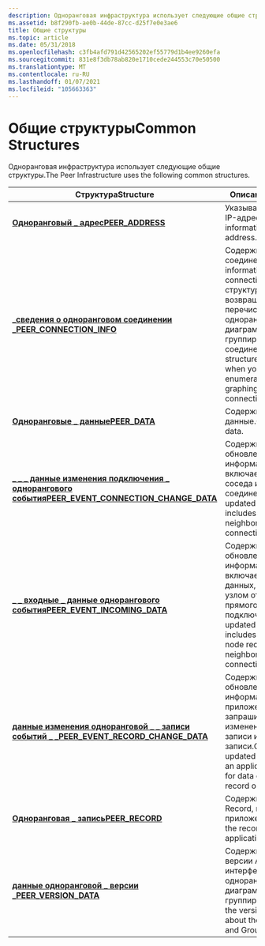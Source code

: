 ```yaml
---
description: Одноранговая инфраструктура использует следующие общие структуры.
ms.assetid: b8f290fb-ae0b-44de-87cc-d25f7e0e3ae6
title: Общие структуры
ms.topic: article
ms.date: 05/31/2018
ms.openlocfilehash: c3fb4afd791d42565202ef55779d1b4ee9260efa
ms.sourcegitcommit: 831e8f3db78ab820e1710cede244553c70e50500
ms.translationtype: MT
ms.contentlocale: ru-RU
ms.lasthandoff: 01/07/2021
ms.locfileid: "105663363"
---
```

# <a name="common-structures"></a><span data-ttu-id="86988-103">Общие структуры</span><span class="sxs-lookup"><span data-stu-id="86988-103">Common Structures</span></span>

<span data-ttu-id="86988-104">Одноранговая инфраструктура использует следующие общие структуры.</span><span class="sxs-lookup"><span data-stu-id="86988-104">The Peer Infrastructure uses the following common structures.</span></span>



| <span data-ttu-id="86988-105">Структура</span><span class="sxs-lookup"><span data-stu-id="86988-105">Structure</span></span>                                                                          | <span data-ttu-id="86988-106">Описание</span><span class="sxs-lookup"><span data-stu-id="86988-106">Description</span></span>                                                                                                                         |
|------------------------------------------------------------------------------------|-------------------------------------------------------------------------------------------------------------------------------------|
| [<span data-ttu-id="86988-107">**Одноранговый \_ адрес**</span><span class="sxs-lookup"><span data-stu-id="86988-107">**PEER\_ADDRESS**</span></span>](/windows/desktop/api/P2P/ns-p2p-peer_address)                                              | <span data-ttu-id="86988-108">Указывает сведения об IP-адресе.</span><span class="sxs-lookup"><span data-stu-id="86988-108">Specifies the information about the IP address.</span></span>                                                                                     |
| [<span data-ttu-id="86988-109">**\_сведения о одноранговом соединении \_**</span><span class="sxs-lookup"><span data-stu-id="86988-109">**PEER\_CONNECTION\_INFO**</span></span>](/windows/desktop/api/P2P/ns-p2p-peer_connection_info)                             | <span data-ttu-id="86988-110">Содержит сведения о соединении.</span><span class="sxs-lookup"><span data-stu-id="86988-110">Contains information about a connection.</span></span> <span data-ttu-id="86988-111">Эта структура возвращается при перечислении одноранговых диаграмм или группирования соединений.</span><span class="sxs-lookup"><span data-stu-id="86988-111">This structure is returned when you are enumerating peer graphing or grouping connections.</span></span> |
| [<span data-ttu-id="86988-112">**Одноранговые \_ данные**</span><span class="sxs-lookup"><span data-stu-id="86988-112">**PEER\_DATA**</span></span>](/windows/desktop/api/P2P/ns-p2p-peer_data)                                                    | <span data-ttu-id="86988-113">Содержит двоичные данные.</span><span class="sxs-lookup"><span data-stu-id="86988-113">Contains binary data.</span></span>                                                                                                               |
| [<span data-ttu-id="86988-114">**\_ \_ \_ данные изменения подключения \_ однорангового события**</span><span class="sxs-lookup"><span data-stu-id="86988-114">**PEER\_EVENT\_CONNECTION\_CHANGE\_DATA**</span></span>](/windows/desktop/api/P2P/ns-p2p-peer_event_connection_change_data) | <span data-ttu-id="86988-115">Содержит обновленную информацию, которая включает изменения в соседа или прямое соединение.</span><span class="sxs-lookup"><span data-stu-id="86988-115">Contains updated information that includes changes to a neighbor or direct connection.</span></span>                                              |
| [<span data-ttu-id="86988-116">**\_ \_ входные \_ данные однорангового события**</span><span class="sxs-lookup"><span data-stu-id="86988-116">**PEER\_EVENT\_INCOMING\_DATA**</span></span>](/windows/desktop/api/P2P/ns-p2p-peer_event_incoming_data)                    | <span data-ttu-id="86988-117">Содержит обновленную информацию, которая включает изменения данных, получаемые узлом от соседа или прямого подключения.</span><span class="sxs-lookup"><span data-stu-id="86988-117">Contains updated information that includes data changes a node receives from a neighbor or direct connection.</span></span>                       |
| [<span data-ttu-id="86988-118">**данные изменения одноранговой \_ \_ записи событий \_ \_**</span><span class="sxs-lookup"><span data-stu-id="86988-118">**PEER\_EVENT\_RECORD\_CHANGE\_DATA**</span></span>](/windows/desktop/api/P2P/ns-p2p-peer_event_record_change_data)         | <span data-ttu-id="86988-119">Содержит обновленную информацию о том, что приложение запрашивает изменения данных в записи или типе записи.</span><span class="sxs-lookup"><span data-stu-id="86988-119">Contains updated information that an application requests for data changes to a record or record type.</span></span>                              |
| [<span data-ttu-id="86988-120">**Одноранговая \_ запись**</span><span class="sxs-lookup"><span data-stu-id="86988-120">**PEER\_RECORD**</span></span>](/windows/desktop/api/P2P/ns-p2p-peer_record)                                                | <span data-ttu-id="86988-121">Содержит объект Record, используемый приложением.</span><span class="sxs-lookup"><span data-stu-id="86988-121">Contains the record object that an application uses.</span></span>                                                                                |
| [<span data-ttu-id="86988-122">**данные одноранговой \_ версии \_**</span><span class="sxs-lookup"><span data-stu-id="86988-122">**PEER\_VERSION\_DATA**</span></span>](/windows/desktop/api/P2P/ns-p2p-peer_version_data)                                   | <span data-ttu-id="86988-123">Содержит сведения о версии API-интерфейсов одноранговой диаграммы и группирования.</span><span class="sxs-lookup"><span data-stu-id="86988-123">Contains the version information about the Peer Graphing and Grouping APIs.</span></span>                                                         |



 

 

 




